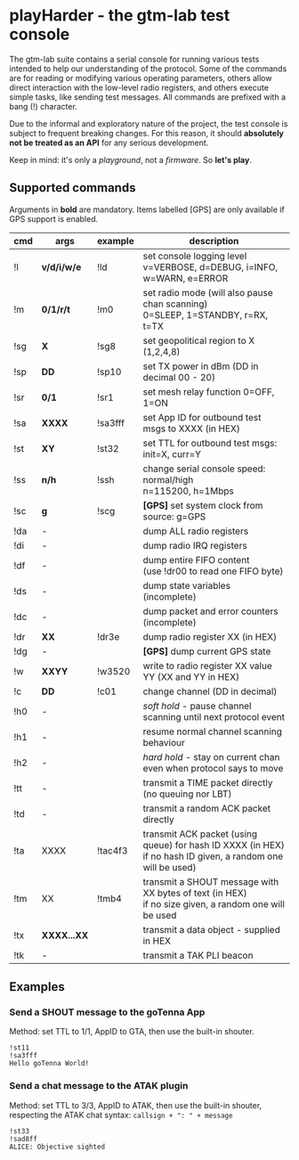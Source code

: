 # playHarder - the gtm-lab test console

The gtm-lab suite contains a serial console for running various tests
intended to help our understanding of the protocol. Some of the commands are
for reading or modifying various operating parameters, others allow direct
interaction with the low-level radio registers, and others execute simple
tasks, like sending test messages.
All commands are prefixed with a bang (!) character.

Due to the informal and exploratory nature of the project, the test console
is subject to frequent breaking changes. For this reason, it should 
**absolutely not be treated as an API** for any serious development.

Keep in mind: it's only a *playground*, not a *firmware*. So **let's play**.

## Supported commands

Arguments in **bold** are mandatory. Items labelled [GPS] are only available if GPS support is enabled.

| cmd | args          | example | description
|-----|---------------|---------|------------
| !l  | **v/d/i/w/e** | !ld     | set console logging level <br/> v=VERBOSE, d=DEBUG, i=INFO, w=WARN, e=ERROR
| !m  | **0/1/r/t**   | !m0     | set radio mode (will also pause chan scanning) <br/>0=SLEEP, 1=STANDBY, r=RX, t=TX
| !sg | **X**         | !sg8    | set geopolitical region to X (1,2,4,8)
| !sp | **DD**        | !sp10   | set TX power in dBm (DD in decimal 00 - 20)
| !sr | **0/1**       | !sr1    | set mesh relay function 0=OFF, 1=ON
| !sa | **XXXX**      | !sa3fff | set App ID for outbound test msgs to XXXX (in HEX)
| !st | **XY**        | !st32   | set TTL for outbound test msgs: init=X, curr=Y
| !ss | **n/h**       | !ssh    | change serial console speed: normal/high<br/>n=115200, h=1Mbps
| !sc | **g**         | !scg    | **[GPS]** set system clock from source: g=GPS
| !da | -             |         | dump ALL radio registers
| !di | -             |         | dump radio IRQ registers
| !df | -             |         | dump entire FIFO content<br/>(use !dr00 to read one FIFO byte)
| !ds | -             |         | dump state variables (incomplete)
| !dc | -             |         | dump packet and error counters (incomplete)
| !dr | **XX**        | !dr3e   | dump radio register XX (in HEX)
| !dg | -             |         | **[GPS]** dump current GPS state
| !w  | **XXYY**      | !w3520  | write to radio register XX value YY (XX and YY in HEX)
| !c  | **DD**        | !c01    | change channel (DD in decimal)
| !h0 | -             |         | *soft hold* - pause channel scanning until next protocol event
| !h1 | -             |         | resume normal channel scanning behaviour
| !h2 | -             |         | *hard hold* - stay on current chan even when protocol says to move
| !tt | -             |         | transmit a TIME packet directly (no queuing nor LBT)
| !td | -             |         | transmit a random ACK packet directly
| !ta | XXXX          | !tac4f3 | transmit ACK packet (using queue) for hash ID XXXX (in HEX)<br/>if no hash ID given, a random one will be used)
| !tm | XX            | !tmb4   | transmit a SHOUT message with XX bytes of text (in HEX)<br/>if no size given, a random one will be used
| !tx | **XXXX...XX** |         | transmit a data object - supplied in HEX
| !tk | -             |         | transmit a TAK PLI beacon

## Examples

### Send a SHOUT message to the goTenna App
Method: set TTL to 1/1, AppID to GTA, then use the built-in shouter.

```
!st11
!sa3fff
Hello goTenna World!
```

### Send a chat message to the ATAK plugin
Method: set TTL to 3/3, AppID to ATAK, then use the built-in shouter,
respecting the ATAK chat syntax: `callsign + ": " + message`

```
!st33
!sad8ff
ALICE: Objective sighted
```
